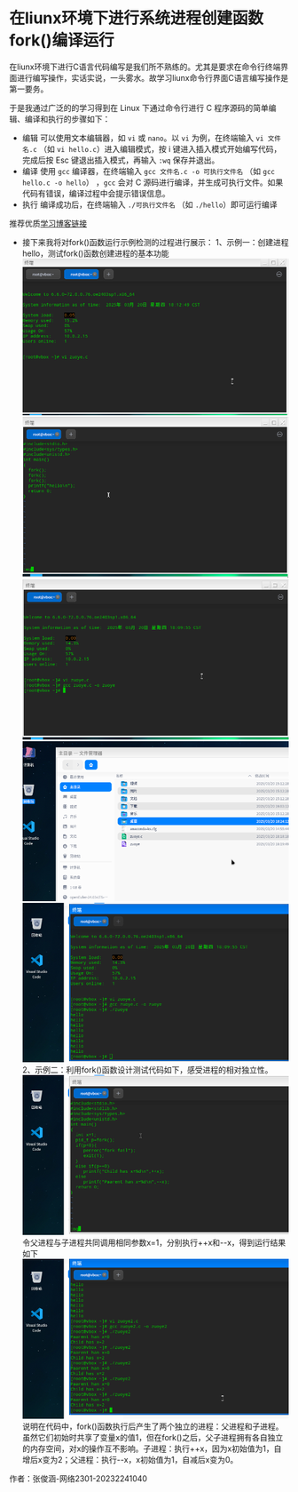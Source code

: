 # 在liunx环境下进行系统进程创建函数fork()编译运行
在liunx环境下进行C语言代码编写是我们所不熟练的。尤其是要求在命令行终端界面进行编写操作，实话实说，一头雾水。故学习liunx命令行界面C语言编写操作是第一要务。

于是我通过广泛的的学习得到在 Linux 下通过命令行进行 C 程序源码的简单编辑、编译和执行的步骤如下：
- 编辑
可以使用文本编辑器，如  `vi` 或 `nano`。以 `vi` 为例，在终端输入 `vi 文件名.c` （如 `vi hello.c`）进入编辑模式，按 i 键进入插入模式开始编写代码，完成后按 Esc 键退出插入模式，再输入 `:wq` 保存并退出。
- 编译
使用 `gcc` 编译器，在终端输入 `gcc 文件名.c -o 可执行文件名` （如 `gcc hello.c -o hello`） ，`gcc` 会对 C 源码进行编译，并生成可执行文件。如果代码有错误，编译过程中会提示错误信息。
- 执行
编译成功后，在终端输入 `./可执行文件名` （如 `./hello`）即可运行编译

推荐优质[学习博客链接](https://blog.csdn.net/weixin_29415575/article/details/112663099)
* 接下来我将对fork()函数运行示例检测的过程进行展示：
  1、示例一：创建进程hello，测试fork()函数创建进程的基本功能
 ![alt text](截图20250320181328.png)![alt text](截图20250320181801.png)![alt text](截图20250320181957.png)![alt text](截图20250320182447.png)![alt text](截图20250320182640.png) 
 2、示例二：利用fork()函数设计测试代码如下，感受进程的相对独立性。![alt text](截图20250320183733.png)令父进程与子进程共同调用相同参数x=1，分别执行++x和--x，得到运行结果如下![alt text](截图20250320184754.png)说明在代码中，fork()函数执行后产生了两个独立的进程：父进程和子进程。虽然它们初始时共享了变量x的值1，但在fork()之后，父子进程拥有各自独立的内存空间，对x的操作互不影响。子进程：执行++x，因为x初始值为1，自增后x变为2；父进程：执行--x，x初始值为1，自减后x变为0。

 作者：张俊涵-网络2301-20232241040